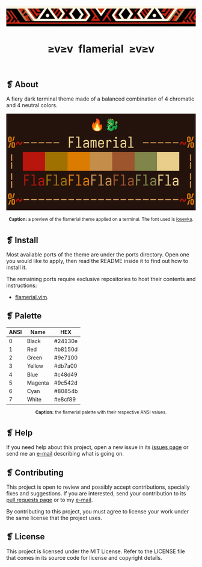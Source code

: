 <p align="center">
	<img src="imgs/ornament.webp" alt="" />
</p>
<h1 align="center">≥v≥v&ensp;flamerial&ensp;≥v≥v</h1>
<p align="center">
	<img src="https://img.shields.io/github/license/skippyr/flamerial?style=plastic&label=%E2%89%A5%20license&labelColor=%2324130e&color=%23b8150d" alt="" />
	&nbsp;
	<img src="https://img.shields.io/github/v/tag/skippyr/flamerial?style=plastic&label=%E2%89%A5%20tag&labelColor=%2324130e&color=%23b8150d" alt="" />
	&nbsp;
	<img src="https://img.shields.io/github/commit-activity/t/skippyr/flamerial?style=plastic&label=%E2%89%A5%20commits&labelColor=%2324130e&color=%23b8150d" alt="" />
	&nbsp;
	<img src="https://img.shields.io/github/stars/skippyr/flamerial?style=plastic&label=%E2%89%A5%20stars&labelColor=%2324130e&color=%23b8150d" alt="" />
</p>

## ❡ About

A fiery dark terminal theme made of a balanced combination of 4 chromatic and 4 neutral colors.

<p align="center"><img src="imgs/preview.webp" width="700" alt="" /></p>
<p align="center"><sup><strong>Caption:</strong> a preview of the flamerial theme applied on a terminal. The font used is <a href="https://github.com/be5invis/Iosevka">iosevka</a>.</sup></p>

## ❡ Install

Most available ports of the theme are under the ports directory. Open one you would like to apply, then read the README inside it to find out how to install it.

The remaining ports require exclusive repositories to host their contents and instructions:

- [flamerial.vim](https://github.com/skippyr/flamerial.vim).

## ❡ Palette

<table align="center">
	<thead>
		<tr>
			<th>ANSI</th>
			<th>Name</th>
			<th>HEX</th>
		</tr>
	</thead>
	<tbody>
		<tr>
			<td>0</td>
			<td>Black</td>
			<td>#24130e</td>
		</tr>
		<tr>
			<td>1</td>
			<td>Red</td>
			<td>#b8150d</td>
		</tr>
		<tr>
			<td>2</td>
			<td>Green</td>
			<td>#9e7100</td>
		</tr>
		<tr>
			<td>3</td>
			<td>Yellow</td>
			<td>#db7a00</td>
		</tr>
		<tr>
			<td>4</td>
			<td>Blue</td>
			<td>#c48d49</td>
		</tr>
		<tr>
			<td>5</td>
			<td>Magenta</td>
			<td>#9c542d</td>
		</tr>
		<tr>
			<td>6</td>
			<td>Cyan</td>
			<td>#80854b</td>
		</tr>
		<tr>
			<td>7</td>
			<td>White</td>
			<td>#e8cf89</td>
		</tr>
	</tbody>
</table>
<p align="center"><sup><strong>Caption:</strong> the flamerial palette with their respective ANSI values.</sup></p>

## ❡ Help

If you need help about this project, open a new issue in its [issues page](https://github.com/skippyr/flamerial/issues) or send me an [e-mail](mailto:skippyr.developer@gmail.com) describing what is going on.

## ❡ Contributing

This project is open to review and possibly accept contributions, specially fixes and suggestions. If you are interested, send your contribution to its [pull requests page](https://github.com/skippyr/flamerial/pulls) or to my [e-mail](mailto:skippyr.developer@gmail.com).

By contributing to this project, you must agree to license your work under the same license that the project uses.

## ❡ License

This project is licensed under the MIT License. Refer to the LICENSE file that comes in its source code for license and copyright details.
